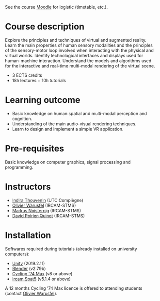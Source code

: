 See the course [Moodle](https://moodle-sciences.upmc.fr/moodle-2020/login/index.php) for logistic (timetable, etc.).

# Course description

Explore the principles and techniques of virtual and augmented reality. Learn the main properties of human sensory modalities and the principles of the sensory-motor loop involved when interacting with the physical and virtual worlds. Identify technological interfaces and displays used for human-machine interaction. Understand the models and algorithms used for the interactive and real-time multi-modal rendering of the virtual scene.

- 3 ECTS credits
- 18h lectures + 10h tutorials

# Learning outcome

- Basic knowledge on human spatial and multi-modal perception and cognition.
- Understanding of the main audio-visual rendering techniques.
- Learn to design and implement a simple VR application.

# Pre-requisites

Basic knowledge on computer graphics, signal processing and programming.

# Instructors

- [Indira Thouvenin](https://www.hds.utc.fr/~ithouven/dokuwiki/) (UTC Compiègne)
- [Olivier Warusfel](https://www.ircam.fr/person/olivier-warusfel/) (IRCAM-STMS)
- [Markus Noisternig](https://www.noisternig.com/) (IRCAM-STMS)
- [David Poirier-Quinot](https://pyrapple.github.io/) (IRCAM-STMS)

<!-- 
## Lectures

See the [Lectures page](lectures.md).

## Tutorials

See the [Tutorials page](tutorials.md). 
-->

<!-- 

![Screenshot](img/evertims-framework.jpg)

First Header | Second Header | Third Header
:----------- |:-------------:| -----------:
Left         | Center        | Right
Left         | Center        | Right

 -->


# Installation

Softwares required during tutorials (already installed on university computers):

- [Unity](https://unity3d.com/get-unity/download/archive) (2019.2.11)
- [Blender](https://download.blender.org/release/Blender2.79/) (v2.79b)
- [Cycling '74 Max](https://cycling74.com/products/max/) (v8 or above)
- [Ircam Spat5](https://forumnet.ircam.fr/product/spat-en/) (v5.1.4 or above)

A 12 months Cycling '74 Max licence is offered to attending students (contact [Olivier Warusfel](https://www.ircam.fr/person/olivier-warusfel/)).